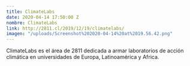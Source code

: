 ```yaml
---
title: ClimateLabs
date: 2020-04-14 17:50:00 Z
nombre: ClimateLabs
link: http://2811.cl/2019/12/19/climatelabs/
imagen: "/uploads/Screenshot%202020-04-14%20at%2019.56.42.png"
---
```


ClimateLabs es el área de 2811 dedicada a armar laboratorios de acción climática en universidades de Europa, Latinoamérica y Africa. 